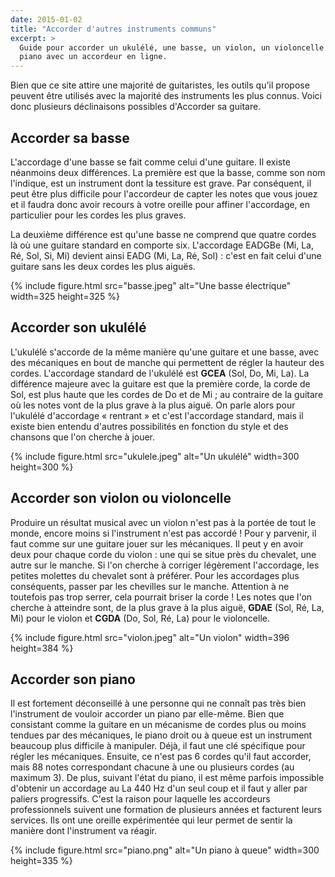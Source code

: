 ```yaml
---
date: 2015-01-02
title: "Accorder d'autres instruments communs"
excerpt: >
  Guide pour accorder un ukulélé, une basse, un violon, un violoncelle ou un
  piano avec un accordeur en ligne.
---
```


Bien que ce site attire une majorité de guitaristes, les outils qu'il propose 
peuvent être utilisés avec la majorité des instruments les plus connus. Voici 
donc plusieurs déclinaisons possibles d'Accorder sa guitare.

## Accorder sa basse

L'accordage d'une basse se fait comme celui d'une guitare. Il existe néanmoins 
deux différences. La première est que la basse, comme son nom l'indique, est un 
instrument dont la tessiture est grave. Par conséquent, il peut être plus 
difficile pour l'accordeur de capter les notes que vous jouez et il faudra donc 
avoir recours à votre oreille pour affiner l'accordage, en particulier pour les 
cordes les plus graves.

La deuxième différence est qu'une basse ne comprend que quatre cordes là où une 
guitare standard en comporte six. L'accordage EADGBe (Mi, La, Ré, Sol, Si, Mi) 
devient ainsi EADG (Mi, La, Ré, Sol) : c'est en fait celui d'une guitare sans 
les deux cordes les plus aiguës.

{% include figure.html src="basse.jpeg" alt="Une basse électrique" width=325 
height=325 %}

## Accorder son ukulélé

L'ukulélé s'accorde de la même manière qu'une guitare et une basse, avec des 
mécaniques en bout de manche qui permettent de régler la hauteur des cordes. 
L'accordage standard de l'ukulélé est **GCEA** (Sol, Do, Mi, La). La différence 
majeure avec la guitare est que la première corde, la corde de Sol, est plus 
haute que les cordes de Do et de Mi ; au contraire de la guitare où les notes 
vont de la plus grave à la plus aiguë. On parle alors pour l'ukulélé 
d'accordage « rentrant » et c'est l'accordage standard, mais il existe bien 
entendu d'autres possibilités en fonction du style et des chansons que l'on 
cherche à jouer.

{% include figure.html src="ukulele.jpeg" alt="Un ukulélé" width=300 height=300 
%}

## Accorder son violon ou violoncelle

Produire un résultat musical avec un violon n'est pas à la portée de tout le 
monde, encore moins si l'instrument n'est pas accordé ! Pour y parvenir, il 
faut comme sur une guitare jouer sur les mécaniques. Il peut y en avoir deux 
pour chaque corde du violon : une qui se situe près du chevalet, une autre sur 
le manche. Si l'on cherche à corriger légèrement l'accordage, les petites 
molettes du chevalet sont à préférer. Pour les accordages plus conséquents, 
passer par les chevilles sur le manche. Attention à ne toutefois pas trop 
serrer, cela pourrait briser la corde ! Les notes que l'on cherche à atteindre 
sont, de la plus grave à la plus aiguë, **GDAE** (Sol, Ré, La, Mi) pour le 
violon et **CGDA** (Do, Sol, Ré, La) pour le violoncelle.

{% include figure.html src="violon.jpeg" alt="Un violon" width=396 height=384 
%}

## Accorder son piano

Il est fortement déconseillé à une personne qui ne connaît pas très bien 
l'instrument de vouloir accorder un piano par elle-même. Bien que consistant 
comme la guitare en un mécanisme de cordes plus ou moins tendues par des 
mécaniques, le piano droit ou à queue est un instrument beaucoup plus difficile 
à manipuler. Déjà, il faut une clé spécifique pour régler les mécaniques. 
Ensuite, ce n'est pas 6 cordes qu'il faut accorder, mais 88 notes correspondant 
chacune à une ou plusieurs cordes (au maximum 3). De plus, suivant l'état du 
piano, il est même parfois impossible d'obtenir un accordage au La 440 Hz d'un 
seul coup et il faut y aller par paliers progressifs. C'est la raison pour 
laquelle les accordeurs professionnels suivent une formation de plusieurs 
années et facturent leurs services. Ils ont une oreille expérimentée qui leur 
permet de sentir la manière dont l'instrument va réagir.

{% include figure.html src="piano.png" alt="Un piano à queue" width=300 
height=335 %}
